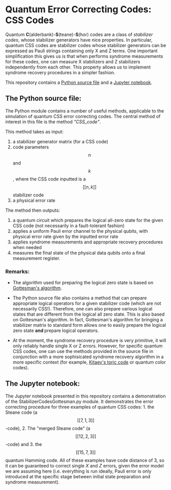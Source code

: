 # Quantum Error Correcting Codes: CSS Codes

Quantum <b>C</b>(alderbank)-<b>S</b>(teane)-<b>S</b>(hor) codes are a class of <em>stabilizer codes</em>, whose stabilizer generators have nice properties. In particular, quantum CSS codes are stabilizer codes whose stabilizer generators can be expressed as Pauli strings containing only X and Z terms. One important simplification this gives us is that when performs syndrome measurements for these codes, one can measure X stabilizers and Z stabilizers independently from each other. This property allows us to implement syndrome recovery procedures in a simpler fashion. 


This repository contains a [Python source file](StabilizerCodesGottesman.py) and a  [Jupyter notebook](quantumCSS_examples.ipynb).


## The Python source file:


The Python module contains a number of useful methods, applicable to the simulation of quantum CSS error correcting codes. The central method of interest in this file is the method <em>"CSS_code"</em>. 

This method takes as input:

1. a stabilizer generator matrix (for a CSS code)
2. code parameters $$n$$ and $$k$$, where the CSS code inputted is a $$[[n,k]]$$ stabilizer code
3. a physical error rate



The method then outputs:


1. a quantum circuit which prepares the logical all-zero state for the given CSS code (not necessarily in a fault-tolerant fashion)
2. applies a uniform Pauli error channel to the physical qubits, with physical error rate given by the inputted error rate
3. applies syndrome measurements and appropriate recovery procedures when needed
4. measures the final state of the physical data qubits onto a final measurement register. 


### Remarks: 
 
- The algorithm used for preparing the logical zero state is based on [Gottesman's algorithm](https://arxiv.org/abs/quant-ph/9705052).

- The Python source file also contains a method that can prepare appropriate logical operators for a given stabilizer code (which are not necessarily CSS!). Therefore, one can also prepare various logical states that are different from the logical all zero state. This is also based on Gottesman's algorithm. In fact, Gottesman's algorithm for bringing a stabilizer matrix to standard form allows one to easily prepare the logical zero state <b> and </b> prepare logical operators. 

- At the moment, the syndrome recovery procedure is very primitive, it will only reliably handle single X or Z errors. However, for specific quantum CSS codes, one can use the methods provided in the source file in conjunction with a more sophisicated syndrome recovery algorithm in a more specific context (for example, [Kitaev's toric code](https://github.com/elhyc/Kitaev-Toric-Code) or quantum color codes). 

 

## The Jupyter notebook:



The Jupyter notebook presented in this repository contains a demonstration of the StabilizerCodesGottesman.py module. It demonstrates the error correcting procedure for three examples of quantum CSS codes: 1. the Steane code (a $$[[7,1,3]]$$-code), 2. The "merged Steane code" (a $$[[12,2,3]]$$-code) and 3. the $$[[15,7,3]]$$ quantum Hamming code. All of these examples have code distance of $3$, so it can be guaranteed to correct single $X$ and $Z$ errors, given the error model we are assuming here (i.e. everything is run ideally, Pauli error is only introduced at the specific stage between initial state preparation and syndrome measurement).
